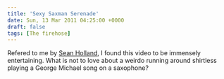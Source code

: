 ```yaml
---
title: 'Sexy Saxman Serenade'
date: Sun, 13 Mar 2011 04:25:00 +0000
draft: false
tags: [The firehose]
---
```


Refered to me by [Sean Holland](http://leytonbuzzards.wordpress.com/), I found this video to be immensely entertaining. What is not to love about a weirdo running around shirtless playing a George Michael song on a saxophone?